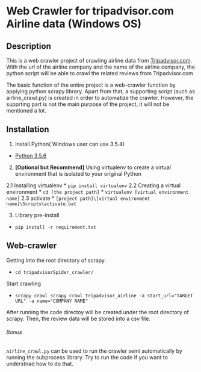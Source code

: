 # Web Crawler for tripadvisor.com Airline data (Windows OS)

## Description
This is a web crawler project of crawling airline data from [Tripadvisor.com](https://www.tripadvisor.com/Airlines/). With the url of the airline company and the name of the airline company, the python script will be able to crawl the related reviews from Tripadvisor.com

The basic function of the entire project is a web-crawler function by applying python scrapy library. Apart from that, a supporting script (such as airline_crawl.py) is created in order to automatize the crawler. However, the supprting part is not the main purpose of the project, it will not be mentioned a lot.  

## Installation

1. Install Python( Windows user can use 3.5.4)

  * [Python 3.5.6](https://www.python.org/downloads/release/python-356/)

2. **[Optional but Recommend]** Using virtualenv to create a virtual environment that is isolated to your original Python

  2.1 Installing virtualenv
        * `pip install virtualenv`
  2.2 Creating a virtual environment
        * `cd [the project path]`
        * `virtualenv [virtual environment name]`
  2.3 activate
        * `[project path]\[virtual environment name]\Scripts\activate.bat`

3. Library pre-install

  * `pip install -r requirement.txt`

## Web-crawler

Getting into the root directory of scrapy.

* `cd tripadvisorSpider_crawler/`

Start crawling
* `scrapy crawl scrapy crawl tripadvisor_airline -a start_url="TARGET URL" -a name="COMPANY NAME"`


After running the code directoy will be created under the root directory of scrapy. Then, the review data will be stored into a csv file.


###### Bonus
`airline_crawl.py` can be used to run the crawler semi automatically by running the subprocess library.
Try to run the code if you want to understnad how to do that.
